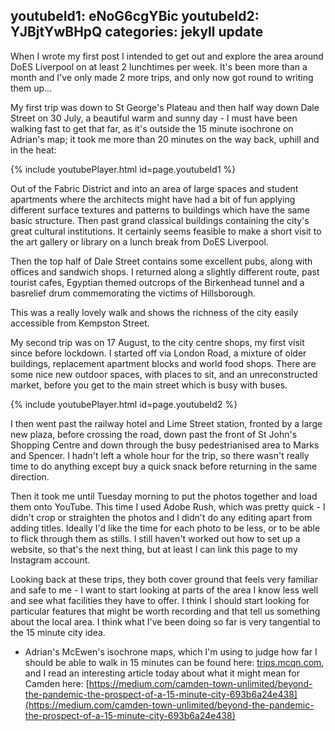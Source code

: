
youtubeId1: eNoG6cgYBic
youtubeId2: YJBjtYwBHpQ 
categories: jekyll update
---

When I wrote my first post I intended to get out and explore the area around DoES Liverpool on at least 2 lunchtimes per week. It's been more than a month and I've only made 2 more trips, and only now got round to writing them up... 

My first trip was down to St George's Plateau and then half way down Dale Street on 30 July, a beautiful warm and sunny day - I must have been walking fast to get that far, as it's outside the 15 minute isochrone on Adrian's map; it took me more than 20 minutes on the way back, uphill and in the heat:

{% include youtubePlayer.html id=page.youtubeId1 %}

Out of the Fabric District and into an area of large spaces and student apartments where the architects might have had a bit of fun applying different surface textures and patterns to buildings which have the same basic structure.
Then past grand classical buildings containing the city's great cultural institutions. It certainly seems feasible to make a short visit to the art gallery or library on a lunch break from DoES Liverpool. 

Then the top half of Dale Street contains some excellent pubs, along with offices and sandwich shops. I returned along a slightly different route, past tourist cafes, Egyptian themed outcrops of the Birkenhead tunnel and a basrelief drum commemorating the victims of Hillsborough.

This was a really lovely walk and shows the richness of the city easily accessible from Kempston Street.

My second trip was on 17 August, to the city centre shops, my first visit since before lockdown. I started off via London Road, a mixture of older buildings, replacement apartment blocks and world food shops. There are some nice new outdoor spaces, with places to sit, and an unreconstructed market, before you get to the main street which is busy with buses.

{% include youtubePlayer.html id=page.youtubeId2 %}

I then went past the railway hotel and Lime Street station, fronted by a large new plaza, before crossing the road, down past the front of St John's Shopping Centre and down through the busy pedestrianised area to Marks and Spencer. I hadn't left a whole hour for the trip, so there wasn't really time to do anything except buy a quick snack before returning in the same direction.

Then it took me until Tuesday morning to put the photos together and load them onto YouTube. This time I used Adobe Rush, which was pretty quick - I didn't crop or straighten the photos and I didn't do any editing apart from adding titles. Ideally I'd like the time for each photo to be less, or to be able to flick through them as stills. I still haven't worked out how to set up a website, so that's the next thing, but at least I can link this page to my Instagram account. 

Looking back at these trips, they both cover ground that feels very familiar and safe to me - I want to start looking at parts of the area I know less well and see what facilities they have to offer. I think I should start looking for particular features that might be worth recording and that tell us something about the local area. I think what I've been doing so far is very tangential to the 15 minute city idea.

* Adrian's McEwen's isochrone maps, which I'm using to judge how far I should be able to walk in 15 minutes can be found here: [trips.mcqn.com](trips.mcqn.com), and I read an interesting article today about what it might mean for Camden here: [https://medium.com/camden-town-unlimited/beyond-the-pandemic-the-prospect-of-a-15-minute-city-693b6a24e438](https://medium.com/camden-town-unlimited/beyond-the-pandemic-the-prospect-of-a-15-minute-city-693b6a24e438)
